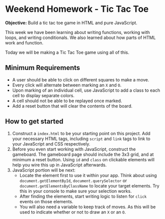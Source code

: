 # Weekend Homework - Tic Tac Toe

**Objective:** Build a tic tac toe game in HTML and pure JavaScript.

This week we have been learning about writing functions, working with
loops, and writing conditionals. We also learned about how parts of
HTML work and function.

Today we will be making a Tic Tac Toe game using all of this.

## Minimum Requirements
* A user should be able to click on different squares to make a move.
* Every click will alternate between marking an `X` and `O`.
* Upon marking of an individual cell, use JavaScript to add a class to
  each cell to display separate colors.
* A cell should not be able to be replayed once marked.
* Add a reset button that will clear the contents of the board.

## How to get started
1. Construct a `index.html` to be your starting point on this
   project. Add your necessary HTML tags, including `script` and
   `link` tags to link to your JavaScript and CSS respectively.
2. Before you even start working with JavaScript, construct the
   gameboard. The gameboard page should include the 3x3 grid, and at
   minimum a reset button. Using `id` and `class` on clickable
   elements will help you wire this up in JavaScript afterwards.
3. JavaScript portion will be next:
	* Locate the element first to use it within your app. Think about
      using `document.getElementById`, `document.querySelector` or
      `document.getElementsByClassName` to locate your target
      elements. Try this in your console to make sure your selection
      works.
	* After finding the elements, start writing logic to listen for
      `click` events on those elements.
	* You will also need a variable to keep track of moves. As this
      will be used to indicate whether or not to draw an `X` or an `O`.
